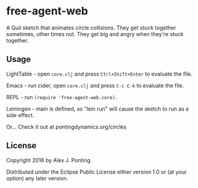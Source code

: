 # free-agent-web

A Quil sketch that animates circle collisions.  They get stuck together sometimes, other times not.  They get big and angry when they're stuck together.

## Usage

LightTable - open `core.clj` and press `Ctrl+Shift+Enter` to evaluate the file.

Emacs - run cider, open `core.clj` and press `C-c C-k` to evaluate the file.

REPL - run `(require 'free-agent-web.core)`.

Leiningen - main is defined, so "lein run" will cause the sketch to run as a side effect.

Or... Check it out at pontingdynamics.org/circles

## License

Copyright 2016 by Alex J. Ponting.

Distributed under the Eclipse Public License either version 1.0 or (at
your option) any later version.
